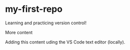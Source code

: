 # my-first-repo

Learning and practicing version control!

More content

Adding this content uding the VS Code text editor (locally).

